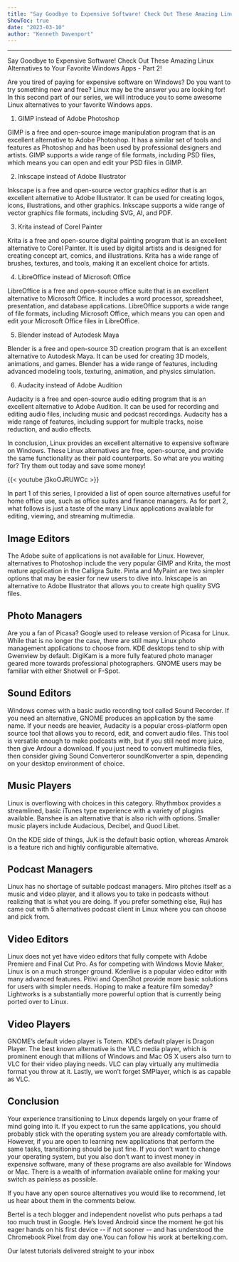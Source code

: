 ```yaml
---
title: "Say Goodbye to Expensive Software! Check Out These Amazing Linux Alternatives to Your Favorite Windows Apps - Part 2!"
ShowToc: true 
date: "2023-03-10"
author: "Kenneth Davenport"
---
```

*****
Say Goodbye to Expensive Software! Check Out These Amazing Linux Alternatives to Your Favorite Windows Apps - Part 2!

Are you tired of paying for expensive software on Windows? Do you want to try something new and free? Linux may be the answer you are looking for! In this second part of our series, we will introduce you to some awesome Linux alternatives to your favorite Windows apps.

1. GIMP instead of Adobe Photoshop

GIMP is a free and open-source image manipulation program that is an excellent alternative to Adobe Photoshop. It has a similar set of tools and features as Photoshop and has been used by professional designers and artists. GIMP supports a wide range of file formats, including PSD files, which means you can open and edit your PSD files in GIMP.

2. Inkscape instead of Adobe Illustrator

Inkscape is a free and open-source vector graphics editor that is an excellent alternative to Adobe Illustrator. It can be used for creating logos, icons, illustrations, and other graphics. Inkscape supports a wide range of vector graphics file formats, including SVG, AI, and PDF.

3. Krita instead of Corel Painter

Krita is a free and open-source digital painting program that is an excellent alternative to Corel Painter. It is used by digital artists and is designed for creating concept art, comics, and illustrations. Krita has a wide range of brushes, textures, and tools, making it an excellent choice for artists.

4. LibreOffice instead of Microsoft Office

LibreOffice is a free and open-source office suite that is an excellent alternative to Microsoft Office. It includes a word processor, spreadsheet, presentation, and database applications. LibreOffice supports a wide range of file formats, including Microsoft Office, which means you can open and edit your Microsoft Office files in LibreOffice.

5. Blender instead of Autodesk Maya

Blender is a free and open-source 3D creation program that is an excellent alternative to Autodesk Maya. It can be used for creating 3D models, animations, and games. Blender has a wide range of features, including advanced modeling tools, texturing, animation, and physics simulation.

6. Audacity instead of Adobe Audition

Audacity is a free and open-source audio editing program that is an excellent alternative to Adobe Audition. It can be used for recording and editing audio files, including music and podcast recordings. Audacity has a wide range of features, including support for multiple tracks, noise reduction, and audio effects.

In conclusion, Linux provides an excellent alternative to expensive software on Windows. These Linux alternatives are free, open-source, and provide the same functionality as their paid counterparts. So what are you waiting for? Try them out today and save some money!

{{< youtube j3koOJRUWCc >}} 



In part 1 of this series, I provided a list of open source alternatives useful for home office use, such as office suites and finance managers. As for part 2, what follows is just a taste of the many Linux applications available for editing, viewing, and streaming multimedia.
 
## Image Editors
 
The Adobe suite of applications is not available for Linux. However, alternatives to Photoshop include the very popular GIMP and Krita, the most mature application in the Calligra Suite. Pinta and MyPaint are two simpler options that may be easier for new users to dive into. Inkscape is an alternative to Adobe Illustrator that allows you to create high quality SVG files.
 
## Photo Managers
 
Are you a fan of Picasa? Google used to release version of Picasa for Linux. While that is no longer the case, there are still many Linux photo management applications to choose from. KDE desktops tend to ship with Gwenview by default. DigiKam is a more fully featured photo manager geared more towards professional photographers. GNOME users may be familiar with either Shotwell or F-Spot.
 
## Sound Editors
 

 
Windows comes with a basic audio recording tool called Sound Recorder. If  you need an alternative, GNOME produces an application by the same name. If your needs are heavier, Audacity is a popular cross-platform open source tool that allows you to record, edit, and convert audio files. This tool is versatile enough to make podcasts with, but if you still need more juice, then give Ardour a download. If you just need to convert multimedia files, then consider giving Sound Converteror soundKonverter a spin, depending on your desktop environment of choice.
 
## Music Players
 
Linux is overflowing with choices in this category. Rhythmbox provides a streamlined, basic iTunes type experience with a variety of plugins available. Banshee is an alternative that is also rich with options. Smaller music players include Audacious, Decibel, and Quod Libet. 
 
On the KDE side of things, JuK is the default basic option, whereas Amarok is a feature rich and highly configurable alternative.
 
## Podcast Managers
 
Linux has no shortage of suitable podcast managers. Miro pitches itself as a music and video player, and it allows you to take in podcasts without realizing that is what you are doing. If you prefer something else, Ruji has came out with 5 alternatives podcast client in Linux where you can choose and pick from.
 
## Video Editors
 
Linux does not yet have video editors that fully compete with Adobe Premiere and Final Cut Pro. As for competing with Windows Movie Maker, Linux is on a much stronger ground. Kdenlive is a popular video editor with many advanced features. Pitivi and OpenShot provide more basic solutions for users with simpler needs. Hoping to make a feature film someday? Lightworks is a substantially more powerful option that is currently being ported over to Linux.
 
## Video Players
 
GNOME’s default video player is Totem. KDE’s default player is Dragon Player. The best known alternative is the VLC media player, which is prominent enough that millions of Windows and Mac OS X users also turn to VLC for their video playing needs. VLC can play virtually any multimedia format you throw at it. Lastly, we won’t forget SMPlayer, which is as capable as VLC.
 
## Conclusion
 
Your experience transitioning to Linux depends largely on your frame of mind going into it. If you expect to run the same applications, you should probably stick with the operating system you are already comfortable with. However, if you are open to learning new applications that perform the same tasks, transitioning should be just fine. If you don’t want to change your operating system, but you also don’t want to invest money in expensive software, many of these programs are also available for Windows or Mac. There is a wealth of information available online for making your switch as painless as possible.
 
If you have any open source alternatives you would like to recommend, let us hear about them in the comments below.
 
Bertel is a tech blogger and independent novelist who puts perhaps a tad too much trust in Google. He’s loved Android since the moment he got his eager hands on his first device -- if not sooner -- and has understood the Chromebook Pixel from day one.You can follow his work at bertelking.com.
 
Our latest tutorials delivered straight to your inbox



